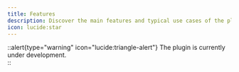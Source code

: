 ```yaml
---
title: Features
description: Discover the main features and typical use cases of the plugin, including real-world scenarios where it shines.
icon: lucide:star
---
```


::alert{type="warning" icon="lucide:triangle-alert"}
The plugin is currently under development.  
::

